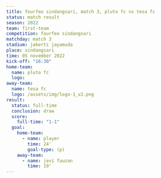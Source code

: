 ```yaml
---
title: fourfeo sindangsari, match 3, pluto fc vs tesa fc
status: match result
season: 2022
team: first-team
competition: fourfeo sindangsari
matchday: match 3
stadium: jakerti jayamuda
place: sindangsari
time: 05 november 2022
kick-off: "16:30"
home-team:
  name: pluto fc
  logo: 
away-team:
  name: tesa fc
  logo: /assets/img/logo-1_v2.png
result:
  status: full-time
  conclusion: draw
  score:
    full-time: "1-1"
  goal:
    home-team:
      - name: player
        time: 24'
        goal-type: (p)
    away-team:
      - name: jevi fauzan
        time: 19'
---
```

